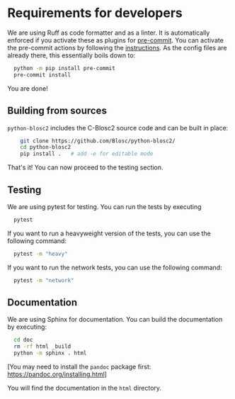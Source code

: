 # Requirements for developers

We are using Ruff as code formatter and as a linter.  It is automatically enforced
if you activate these as plugins for [pre-commit](https://pre-commit.com).  You can activate
the pre-commit actions by following the [instructions](https://pre-commit.com/#installation).
As the config files are already there, this essentially boils down to:

``` bash
  python -m pip install pre-commit
  pre-commit install
```

You are done!

## Building from sources

``python-blosc2`` includes the C-Blosc2 source code and can be built in place:

``` bash
    git clone https://github.com/Blosc/python-blosc2/
    cd python-blosc2
    pip install .   # add -e for editable mode
```

That's it! You can now proceed to the testing section.

## Testing

We are using pytest for testing.  You can run the tests by executing

``` bash
  pytest
```

If you want to run a heavyweight version of the tests, you can use the following command:

``` bash
  pytest -m "heavy"
```

If you want to run the network tests, you can use the following command:

``` bash
  pytest -m "network"
```

## Documentation

We are using Sphinx for documentation.  You can build the documentation by executing:

``` bash
  cd doc
  rm -rf html _build
  python -m sphinx . html
```
[You may need to install the `pandoc` package first: https://pandoc.org/installing.html]

You will find the documentation in the `html` directory.
